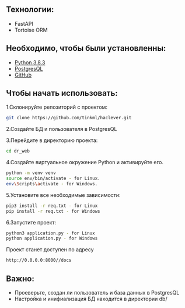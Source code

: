 ## Технологии:
- FastAPI
- Tortoise ORM

## Необходимо, чтобы были установленны:
- <a href="https://www.python.org/downloads/">Python 3.8.3</a>
- <a href="https://www.postgresql.org/download/">PostgresQL</a>
- <a href="https://github.com/">GitHub</a>

## Чтобы начать использовать:
1.Склонируйте репозиторий с проектом:
```sh
git clone https://github.com/tinkml/haclever.git
```

2.Создайте БД и пользователя в PostgresQL

3.Перейдите в директорию проекта:
```sh
cd dr_web
```

4.Создайте виртуальное окружение Python и активируйте его.
```sh
python -m venv venv
source env/bin/activate - for Linux.
env\Scripts\activate - for Windows.
```

5.Установите все необходимые зависимости:
```sh
pip3 install -r req.txt - for Linux
pip install -r req.txt - for Windows
```

6.Запустите проект:
```sh
python3 application.py - for Linux
python application.py - for Windows
```


Проект станет доступен по адресу 
```sh
http://0.0.0.0:8000//docs
```

## Важно:
- Проеверьте, создан ли пользователь и база данных в PostgresQL
- Настройка и инифиализация БД находится в директории db/
